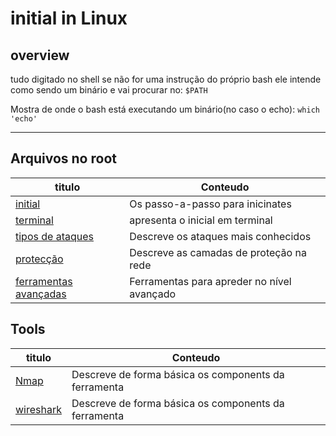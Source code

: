 # initial in Linux

## overview

tudo digitado no shell se não for uma instrução do próprio bash ele intende como sendo um binário e vai procurar no: `$PATH`

Mostra de onde o bash está executando um binário(no caso o echo): `which 'echo'`

---

## Arquivos no root

| titulo                                      | Conteudo                                   |
| ------------------------------------------- | ------------------------------------------ |
| [initial](https://github.com)               | Os passo-a-passo para inicinates           |
| [terminal](https://github.com)              | apresenta o inicial em terminal            |
| [tipos de ataques](https://github.com)      | Descreve os ataques mais conhecidos        |
| [protecção](https://github.com)             | Descreve as camadas de proteção na rede    |
| [ferramentas avançadas](https://github.com) | Ferramentas para apreder no nível avançado |

## Tools

| titulo                          | Conteudo                                             |
| ------------------------------- | ---------------------------------------------------- |
| [Nmap](https://github.com)      | Descreve de forma básica os components da ferramenta |
| [wireshark](https://github.com) | Descreve de forma básica os components da ferramenta |
